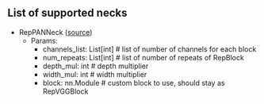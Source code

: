 ## List of supported necks
- RepPANNeck ([source](https://github.com/meituan/YOLOv6/blob/725913050e15a31cd091dfd7795a1891b0524d35/yolov6/models/reppan.py))
  - Params:
    - channels_list: List[int] # list of number of channels for each block
    - num_repeats: List[int] # list of number of repeats of RepBlock
    - depth_mul: int # depth multiplier
    - width_mul: int # width multiplier
    - block: nn.Module # custom block to use, should stay as RepVGGBlock